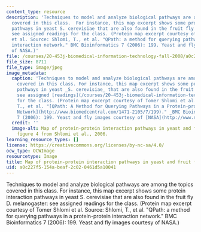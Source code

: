 ```yaml
---
content_type: resource
description: 'Techniques to model and analyze biological pathways are among the topics
  covered in this class.  For instance, this map excerpt shows some protein interaction
  pathways in yeast S. cerevisiae that are also found in the fruit fly D. melanogaster:
  see assigned readings for the class. (Protein map excerpt courtesy of Tomer Shlomi
  et al. Source: Shlomi, T., et al. "QPath: a method for querying pathways in a protein-protein
  interaction network." BMC Bioinformatics 7 (2006): 199. Yeast and fly images courtesy
  of NASA.)'
file: /courses/20-453j-biomedical-information-technology-fall-2008/a0c227f5154abeaf2c020461d5a10041_20-453jf08-th.jpg
file_size: 8711
file_type: image/jpeg
image_metadata:
  caption: 'Techniques to model and analyze biological pathways are among the topics
    covered in this class. For instance, this map excerpt shows some protein interaction
    pathways in yeast _S. cerevisiae_ that are also found in the fruit fly _D. melanogaster_:
    see assigned [readings](/courses/20-453j-biomedical-information-technology-fall-2008/pages/readings)
    for the class. (Protein map excerpt courtesy of Tomer Shlomi et al. Source: Shlomi,
    T., et al. "[QPath: A Method for Querying Pathways in a Protein-protein Interaction
    Network](http://www.biomedcentral.com/1471-2105/7/199)." _BMC Bioinformatics_
    7 (2006): 199. Yeast and fly images courtesy of [NASA](http://www.nasa.gov/).)'
  credit: ''
  image-alt: Map of protein-protein interaction pathways in yeast and fruit fly -
    figure 4 from Shlomi et al., 2006.
learning_resource_types: []
license: https://creativecommons.org/licenses/by-nc-sa/4.0/
ocw_type: OCWImage
resourcetype: Image
title: Map of protein-protein interaction pathways in yeast and fruit fly
uid: a0c227f5-154a-beaf-2c02-0461d5a10041
---
```

Techniques to model and analyze biological pathways are among the topics covered in this class.  For instance, this map excerpt shows some protein interaction pathways in yeast S. cerevisiae that are also found in the fruit fly D. melanogaster: see assigned readings for the class. (Protein map excerpt courtesy of Tomer Shlomi et al. Source: Shlomi, T., et al. "QPath: a method for querying pathways in a protein-protein interaction network." BMC Bioinformatics 7 (2006): 199. Yeast and fly images courtesy of NASA.)